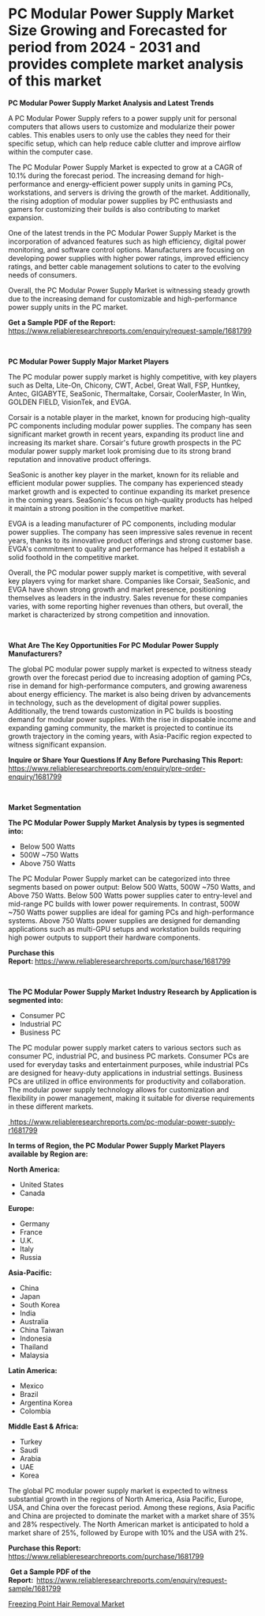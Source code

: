 <p><h1>PC Modular Power Supply Market Size Growing and Forecasted for period from 2024 - 2031 and provides complete market analysis of this market</h1></p><p><strong>PC Modular Power Supply Market Analysis and Latest Trends</strong></p>
<p><p>A PC Modular Power Supply refers to a power supply unit for personal computers that allows users to customize and modularize their power cables. This enables users to only use the cables they need for their specific setup, which can help reduce cable clutter and improve airflow within the computer case.</p><p>The PC Modular Power Supply Market is expected to grow at a CAGR of 10.1% during the forecast period. The increasing demand for high-performance and energy-efficient power supply units in gaming PCs, workstations, and servers is driving the growth of the market. Additionally, the rising adoption of modular power supplies by PC enthusiasts and gamers for customizing their builds is also contributing to market expansion.</p><p>One of the latest trends in the PC Modular Power Supply Market is the incorporation of advanced features such as high efficiency, digital power monitoring, and software control options. Manufacturers are focusing on developing power supplies with higher power ratings, improved efficiency ratings, and better cable management solutions to cater to the evolving needs of consumers.</p><p>Overall, the PC Modular Power Supply Market is witnessing steady growth due to the increasing demand for customizable and high-performance power supply units in the PC market.</p></p>
<p><strong>Get a Sample PDF of the Report:&nbsp;</strong> <a href="https://www.reliableresearchreports.com/enquiry/request-sample/1681799">https://www.reliableresearchreports.com/enquiry/request-sample/1681799</a></p>
<p>&nbsp;</p>
<p><strong>PC Modular Power Supply Major Market Players</strong></p>
<p><p>The PC modular power supply market is highly competitive, with key players such as Delta, Lite-On, Chicony, CWT, Acbel, Great Wall, FSP, Huntkey, Antec, GIGABYTE, SeaSonic, Thermaltake, Corsair, CoolerMaster, In Win, GOLDEN FIELD, VisionTek, and EVGA. </p><p>Corsair is a notable player in the market, known for producing high-quality PC components including modular power supplies. The company has seen significant market growth in recent years, expanding its product line and increasing its market share. Corsair's future growth prospects in the PC modular power supply market look promising due to its strong brand reputation and innovative product offerings.</p><p>SeaSonic is another key player in the market, known for its reliable and efficient modular power supplies. The company has experienced steady market growth and is expected to continue expanding its market presence in the coming years. SeaSonic's focus on high-quality products has helped it maintain a strong position in the competitive market.</p><p>EVGA is a leading manufacturer of PC components, including modular power supplies. The company has seen impressive sales revenue in recent years, thanks to its innovative product offerings and strong customer base. EVGA's commitment to quality and performance has helped it establish a solid foothold in the competitive market.</p><p>Overall, the PC modular power supply market is competitive, with several key players vying for market share. Companies like Corsair, SeaSonic, and EVGA have shown strong growth and market presence, positioning themselves as leaders in the industry. Sales revenue for these companies varies, with some reporting higher revenues than others, but overall, the market is characterized by strong competition and innovation.</p></p>
<p>&nbsp;</p>
<p><strong>What Are The Key Opportunities For PC Modular Power Supply Manufacturers?</strong></p>
<p><p>The global PC modular power supply market is expected to witness steady growth over the forecast period due to increasing adoption of gaming PCs, rise in demand for high-performance computers, and growing awareness about energy efficiency. The market is also being driven by advancements in technology, such as the development of digital power supplies. Additionally, the trend towards customization in PC builds is boosting demand for modular power supplies. With the rise in disposable income and expanding gaming community, the market is projected to continue its growth trajectory in the coming years, with Asia-Pacific region expected to witness significant expansion.</p></p>
<p><strong>Inquire or Share Your Questions If Any Before Purchasing This Report:</strong> <a href="https://www.reliableresearchreports.com/enquiry/pre-order-enquiry/1681799">https://www.reliableresearchreports.com/enquiry/pre-order-enquiry/1681799</a></p>
<p>&nbsp;</p>
<p><strong>Market Segmentation</strong></p>
<p><strong>The PC Modular Power Supply Market Analysis by types is segmented into:</strong></p>
<p><ul><li>Below 500 Watts</li><li>500W ~750 Watts</li><li>Above 750 Watts</li></ul></p>
<p><p>The PC Modular Power Supply market can be categorized into three segments based on power output: Below 500 Watts, 500W ~750 Watts, and Above 750 Watts. Below 500 Watts power supplies cater to entry-level and mid-range PC builds with lower power requirements. In contrast, 500W ~750 Watts power supplies are ideal for gaming PCs and high-performance systems. Above 750 Watts power supplies are designed for demanding applications such as multi-GPU setups and workstation builds requiring high power outputs to support their hardware components.</p></p>
<p><strong>Purchase this Report:&nbsp;</strong><a href="https://www.reliableresearchreports.com/purchase/1681799">https://www.reliableresearchreports.com/purchase/1681799</a></p>
<p>&nbsp;</p>
<p><strong>The PC Modular Power Supply Market Industry Research by Application is segmented into:</strong></p>
<p><ul><li>Consumer PC</li><li>Industrial PC</li><li>Business PC</li></ul></p>
<p><p>The PC modular power supply market caters to various sectors such as consumer PC, industrial PC, and business PC markets. Consumer PCs are used for everyday tasks and entertainment purposes, while industrial PCs are designed for heavy-duty applications in industrial settings. Business PCs are utilized in office environments for productivity and collaboration. The modular power supply technology allows for customization and flexibility in power management, making it suitable for diverse requirements in these different markets.</p></p>
<p><a href="https://www.reliableresearchreports.com/pc-modular-power-supply-r1681799">&nbsp;https://www.reliableresearchreports.com/pc-modular-power-supply-r1681799</a></p>
<p><strong>In terms of Region, the PC Modular Power Supply Market Players available by Region are:</strong></p>
<p>
    <p> <strong> North America: </strong>
        <ul>
            <li>United States</li>
            <li>Canada</li>
        </ul>
        </p> 
    <p> <strong> Europe: </strong>
        <ul>
            <li>Germany</li>
            <li>France</li>
            <li>U.K.</li>
            <li>Italy</li>
            <li>Russia</li>
        </ul>
        </p> 
    <p> <strong> Asia-Pacific: </strong>
        <ul>
            <li>China</li>
            <li>Japan</li>
            <li>South Korea</li>
            <li>India</li>
            <li>Australia</li>
            <li>China Taiwan</li>
            <li>Indonesia</li>
            <li>Thailand</li>
            <li>Malaysia</li>
        </ul>
        </p> 
    <p> <strong> Latin America: </strong>
        <ul>
            <li>Mexico</li>
            <li>Brazil</li>
            <li>Argentina Korea</li>
            <li>Colombia</li>
        </ul>
        </p> 
    <p> <strong> Middle East & Africa: </strong>
        <ul>
            <li>Turkey</li>
            <li>Saudi</li>
            <li>Arabia</li>
            <li>UAE</li>
            <li>Korea</li>
        </ul>
    </p>
    </p>
<p><p>The global PC modular power supply market is expected to witness substantial growth in the regions of North America, Asia Pacific, Europe, USA, and China over the forecast period. Among these regions, Asia Pacific and China are projected to dominate the market with a market share of 35% and 28% respectively. The North American market is anticipated to hold a market share of 25%, followed by Europe with 10% and the USA with 2%.</p></p>
<p><strong>Purchase this Report: </strong><a href="https://www.reliableresearchreports.com/purchase/1681799">https://www.reliableresearchreports.com/purchase/1681799</a></p>
<p>&nbsp;<strong>Get a Sample PDF of the Report:&nbsp;&nbsp;</strong><a href="https://www.reliableresearchreports.com/enquiry/request-sample/1681799">https://www.reliableresearchreports.com/enquiry/request-sample/1681799</a></p>
<p><strong></strong></p>
<p><p><a href="https://github.com/AKSHATREPORTPRIME/Market-Research-Report-List-5/blob/main/freezing-point-hair-removal-market.md">Freezing Point Hair Removal Market</a></p></p>